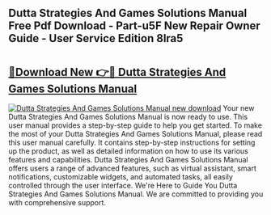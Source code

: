 ## Dutta Strategies And Games Solutions Manual Free Pdf Download - Part-u5F New Repair Owner Guide - User Service Edition 8lra5

# <h2><a href="http://bc60309.oget.top/?id=Dutta+Strategies+And+Games+Solutions+Manual">🔗Download New 👉🔴 Dutta Strategies And Games Solutions Manual</a></h2>

[![Dutta Strategies And Games Solutions Manual new download](https://i.imgur.com/5g1atiW.png)](http://bc60309.oget.top/?id=Dutta+Strategies+And+Games+Solutions+Manual)
Your new Dutta Strategies And Games Solutions Manual is now ready to use. This user manual provides a step-by-step guide to help you get started. To make the most of your Dutta Strategies And Games Solutions Manual, please read this user manual carefully. It contains step-by-step instructions for setting up the product, as well as detailed information on how to use its various features and capabilities. Dutta Strategies And Games Solutions Manual offers users a range of advanced features, such as virtual assistant, smart notifications, customizable widgets, and automated tasks, all easily controlled through the user interface. We're Here to Guide You Dutta Strategies And Games Solutions Manual. We are committed to providing you with comprehensive support.
